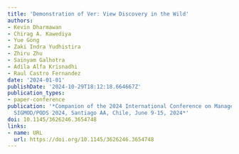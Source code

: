 ```yaml
---
title: 'Demonstration of Ver: View Discovery in the Wild'
authors:
- Kevin Dharmawan
- Chirag A. Kawediya
- Yue Gong
- Zaki Indra Yudhistira
- Zhiru Zhu
- Sainyam Galhotra
- Adila Alfa Krisnadhi
- Raul Castro Fernandez
date: '2024-01-01'
publishDate: '2024-10-29T18:12:18.664667Z'
publication_types:
- paper-conference
publication: '*Companion of the 2024 International Conference on Management of Data,
  SIGMOD/PODS 2024, Santiago AA, Chile, June 9-15, 2024*'
doi: 10.1145/3626246.3654748
links:
- name: URL
  url: https://doi.org/10.1145/3626246.3654748
---
```

